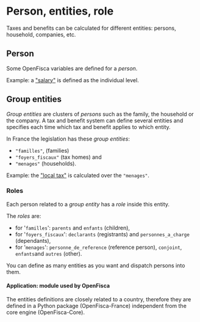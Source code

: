 # Person, entities, role

Taxes and benefits can be calculated for different entities: persons, household, companies, etc.

## Person

Some OpenFisca variables are defined for a *person*.

Example: a ["salary"](https://fr.openfisca.org/legislation/salaire_net) is defined as the individual level.

##  Group entities

*Group entities* are clusters of *persons* such as the family, the household or the company.
A tax and benefit system can define several entities and specifies each time which tax and benefit applies to which entity.

In France the legislation has these *group entities*:
- `"familles"`,  (families)
- `"foyers_fiscaux"` (tax homes) and
- `"menages"` (households).

Example: the  ["local tax"](https://fr.openfisca.org/legislation/taxe_habitation) is calculated over the `"menages"`.

### Roles

Each person related to a *group entity* has a *role* inside this entity.

The *roles* are:
- for '```familles```': ```parents``` and ```enfants``` (children),
- for '```foyers_fiscaux```': ```declarants``` (registrants) and ```personnes_a_charge``` (dependants),
- for '```menages```': ```personne_de_reference``` (reference person), ```conjoint```, ```enfants```and ```autres``` (other).

You can define as many entities as you want and dispatch persons into them.

#### Application: module used by OpenFisca

The entities definitions are closely related to a country, therefore they are defined in a Python package (OpenFisca-France) independent from the core engine (OpenFisca-Core).

